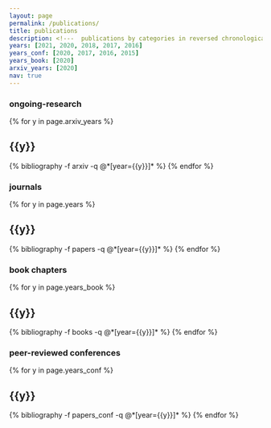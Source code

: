 ```yaml
---
layout: page
permalink: /publications/
title: publications
description: <!---  publications by categories in reversed chronological order. generated by jekyll-scholar. --->
years: [2021, 2020, 2018, 2017, 2016]
years_conf: [2020, 2017, 2016, 2015]
years_book: [2020]
arxiv_years: [2020]
nav: true
---
```


### ongoing-research
<div class="publications">

{% for y in page.arxiv_years %}
  <h2 class="year">{{y}}</h2>
  {% bibliography -f arxiv -q @*[year={{y}}]* %}
{% endfor %}

</div>

### journals

<div class="publications">

{% for y in page.years %}
  <h2 class="year">{{y}}</h2>
  {% bibliography -f papers -q @*[year={{y}}]* %}
{% endfor %}

</div>

### book chapters

<div class="publications">

{% for y in page.years_book %}
  <h2 class="year">{{y}}</h2>
  {% bibliography -f books -q @*[year={{y}}]* %}
{% endfor %}

</div>

### peer-reviewed conferences

<div class="publications">

{% for y in page.years_conf %}
  <h2 class="year">{{y}}</h2>
  {% bibliography -f papers_conf -q @*[year={{y}}]* %}
{% endfor %}

</div>

